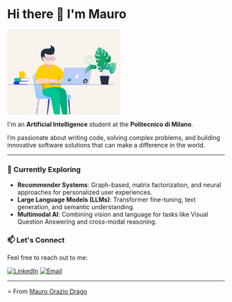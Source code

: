 # Hi there 👋 I'm Mauro

<img width="52%" align="center" alt="Github" src="https://github.com/madratak/madratak/blob/main/image_readme.gif" />

I'm an  **Artificial Intelligence** student at the **Politecnico di Milano**. 

I’m passionate about writing code, solving complex problems, and building innovative software solutions that can make a difference in the world.

---

### 🌱 Currently Exploring
- **Recommender Systems**: Graph-based, matrix factorization, and neural approaches for personalized user experiences.
- **Large Language Models (LLMs)**: Transformer fine-tuning, text generation, and semantic understanding.
- **Multimodal AI**: Combining vision and language for tasks like Visual Question Answering and cross-modal reasoning.

### 📫 Let's Connect
Feel free to reach out to me:

<div align=left>
 <a href="https://www.linkedin.com/in/maurodrago/" target="_blank"><img src="https://img.shields.io/static/v1?style=for-the-badge&message=LinkedIn&color=0A66C2&logo=LinkedIn&logoColor=FFFFFF&label=" alt="LinkedIn" /></a>
<a href="mailto:madratak@gmail.com?subject=Hi%20Kartik%20,%20nice%20to%20meet%20you!" target="_blank"><img alt="Email" src="https://img.shields.io/static/v1?style=for-the-badge&message=Gmail&color=EA4335&logo=Gmail&logoColor=FFFFFF&label=" /></a>
</div>

---

⭐️ From [Mauro Orazio Drago](https://github.com/madratak)  
